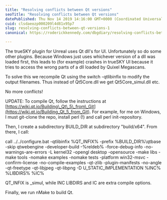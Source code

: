 ```yaml
---
title: "Resolving conflicts between Qt versions"
seoTitle: "Resolving conflicts between Qt versions"
datePublished: Thu Nov 14 2019 14:16:00 GMT+0000 (Coordinated Universal Time)
cuid: clsdaeozp000209l4d81x95p7
slug: resolving-conflicts-between-qt-versions-1
canonical: https://roderickkennedy.com/dbgdiary/resolving-conflicts-between-qt-versions

---
```


The trueSKY plugin for Unreal uses Qt dll's for UI. Unfortunately so do some other plugins. Because Windows just uses whichever version of a dll was loaded first, this leads to (for example) crashes in trueSKY UI because it tries to access the wrong parts of a dll loaded by Quixel Megascans.

To solve this we recompile Qt using the switch -qtlibinfix to modify the output filenames. Thus instead of Qt5Core.dll we get Qt5Core\_simul.dll etc.

No more conflicts!

UPDATE: To compile Qt, follow the instructions at [https://wiki.qt.io/Building\_Qt\_5\_from\_Git](https://wiki.qt.io/Building_Qt_5_from_Git). For example, for me on Windows, I must git-clone the repo, install perl (!) and call perl init-repository.

Then, I create a subdirectory BUILD\_DIR at subdirectory "build/x64". From there, I call:

call ../../configure.bat -qtlibinfix %QT\_INFIX% -prefix %BUILD\_DIR%\\qtbase -skip qtwebengine -developer-build -%reldeb% -force-debug-info -no-warnings-are-errors -L kernel32 -opengl desktop -opensource -make libs -make tools -nomake examples -nomake tests -platform win32-msvc -confirm-license -no-compile-examples -qt-zlib -plugin-manifests -no-angle -qt-freetype -qt-libjpeg -qt-libpng -D U\_STATIC\_IMPLEMENTATION %INC% %LIBDIRS% %IC%

QT\_INFIX is \_simul, while INC LIBDIRS and IC are extra compile options.

Finally, we run nMake to build Qt.